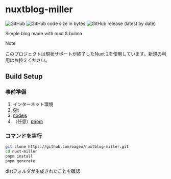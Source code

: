 # nuxtblog-miller
![GitHub](https://img.shields.io/github/license/Osumi-Akari/nuxtblog-miller)
![GitHub code size in bytes](https://img.shields.io/github/languages/code-size/Osumi-Akari/nuxtblog-miller)
![GitHub release (latest by date)](https://img.shields.io/github/v/release/Osumi-Akari/nuxtblog-miller)

Simple blog made with nuxt & bulma

> [!NOTE]
> このプロジェクトは現状サポートが終了したNuxt 2を使用しています。新規の利用はお控えください。

## Build Setup

### 事前準備
1. インターネット環境
2. [Git](https://git-scm.com/)
3. [nodejs](https://nodejs.org/)
4. （任意）[pnpm](https://pnpm.io/ja/)

### コマンドを実行
```bash
git clone https://github.com/oageo/nuxtblog-miller.git
cd nuxt-miller
pnpm install
pnpm generate
```

distフォルダが生成されたことを確認

